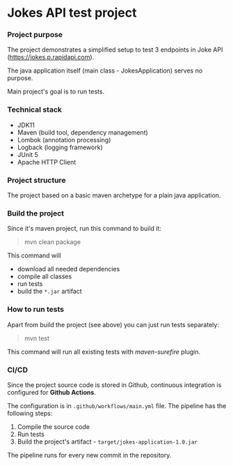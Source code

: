 # Jokes API test project

### Project purpose

The project demonstrates a simplified setup to test 3 endpoints in Joke
API (https://jokes.p.rapidapi.com).

The java application itself (main class - JokesApplication) serves no purpose.

Main project's goal is to run tests.

### Technical stack

* JDK11
* Maven (build tool, dependency management)
* Lombok (annotation processing)
* Logback (logging framework)
* JUnit 5
* Apache HTTP Client

### Project structure

The project based on a basic maven archetype for a plain java application.

### Build the project

Since it's maven project, run this command to build it:
> mvn clean package

This command will

* download all needed dependencies
* compile all classes
* run tests
* build the `*.jar` artifact

### How to run tests

Apart from build the project (see above) you can just run tests separately:
> mvn test

This command will run all existing tests with *maven-surefire* plugin.

### CI/CD

Since the project source code is stored in Github, continuous integration is configured for **Github
Actions**.

The configuration is in `.github/workflows/main.yml` file. The pipeline has the following steps:

1. Compile the source code
2. Run tests
3. Build the project's artifact - `target/jokes-application-1.0.jar`

The pipeline runs for every new commit in the repository.
